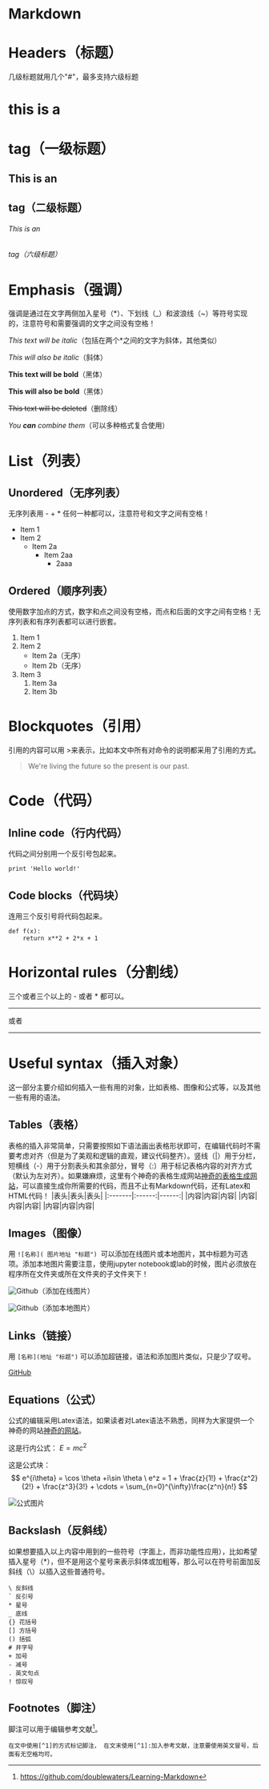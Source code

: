 # **Markdown**
# Headers（标题）
几级标题就用几个"#"，最多支持六级标题
# this is a <h1> tag（一级标题）
## This is an <h2> tag（二级标题）
###### This is an <h6> tag（六级标题）
    
# Emphasis（强调）
强调是通过在文字两侧加入星号（*）、下划线（_）和波浪线（~）等符号实现的，注意符号和需要强调的文字之间没有空格！

*This text will be italic*（包括在两个*之间的文字为斜体，其他类似）

_This will also be italic_（斜体）

**This text will be bold**（黑体）

__This will also be bold__（黑体）

~~This text will be deleted~~（删除线）

_You **can** combine them_（可以多种格式复合使用）

# List（列表）
## Unordered（无序列表）
无序列表用 - + * 任何一种都可以，注意符号和文字之间有空格！

* Item 1
* Item 2
    + Item 2a
        - Item 2aa
            * 2aaa

## Ordered（顺序列表）
使用数字加点的方式，数字和点之间没有空格，而点和后面的文字之间有空格！无序列表和有序列表都可以进行嵌套。

1. Item 1
1. Item 2
    * Item 2a（无序）
    * Item 2b（无序）
1. Item 3
    1. Item 3a
    1. Item 3b

# Blockquotes（引用）
引用的内容可以用 >来表示，比如本文中所有对命令的说明都采用了引用的方式。
> We're living the future so
> the present is our past.

# Code（代码）
## Inline code（行内代码）
代码之间分别用一个反引号包起来。

` print 'Hello world!' `

## Code blocks（代码块）

连用三个反引号将代码包起来。

```
def f(x):
    return x**2 + 2*x + 1
```
# Horizontal rules（分割线）

三个或者三个以上的 - 或者 * 都可以。

---
或者
***

# Useful syntax（插入对象）
这一部分主要介绍如何插入一些有用的对象，比如表格、图像和公式等，以及其他一些有用的语法。

## Tables（表格）

表格的插入非常简单，只需要按照如下语法画出表格形状即可，在编辑代码时不需要考虑对齐（但是为了美观和逻辑的直观，建议代码整齐）。竖线（|）用于分栏，短横线（-）用于分割表头和其余部分，冒号（:）用于标记表格内容的对齐方式（默认为左对齐）。如果嫌麻烦，这里有个神奇的表格生成网站[神奇的表格生成网站](https://www.tablesgenerator.com/markdown_tables "表格生成网站")，可以直接生成你所需要的代码，而且不止有Markdown代码，还有Latex和HTML代码！
|表头|表头|表头|
|:-------|:------:|------:|
|内容|内容|内容|
|内容|内容|内容|
|内容|内容|内容|

## Images（图像）
用 `![名称]( 图片地址 "标题") `可以添加在线图片或本地图片，其中标题为可选项。添加本地图片需要注意，使用jupyter notebook或lab的时候，图片必须放在程序所在文件夹或所在文件夹的子文件夹下！

![Github](url "title 添加在线图片")（添加在线图片）



![Github](/images/logo.png "title 添加本地图片")（添加本地图片）

## Links（链接）
用 `[名称](地址 "标题")` 可以添加超链接，语法和添加图片类似，只是少了叹号。

[GitHub](http://github.com "title GitHub")

## Equations（公式）
公式的编辑采用Latex语法，如果读者对Latex语法不熟悉，同样为大家提供一个神奇的网站[神奇的网站](https://www.codecogs.com/latex/eqneditor.php "公式生成网站")。

这是行内公式：
$E=mc^2$

这是公式块：
$$
e^{i\theta} = \cos \theta +i\sin \theta \
e^z = 1 + \frac{z}{1!} + \frac{z^2}{2!} + \frac{z^3}{3!} + \cdots = \sum_{n=0}^{\infty}\frac{z^n}{n!}
$$

![公式图片](https://latex.codecogs.com/gif.latex?E=Mc^{2} "E=mc^2")

## Backslash（反斜线）
如果想要插入以上内容中用到的一些符号（字面上，而非功能性应用），比如希望插入星号（*），但不是用这个星号来表示斜体或加粗等，那么可以在符号前面加反斜线（\）以插入这些普通符号。
```
\ 反斜线
` 反引号
* 星号
_ 底线
{} 花括号
[] 方括号
() 括弧
# 井字号
+ 加号
- 减号
. 英文句点
! 惊叹号
```

## Footnotes（脚注）
脚注可以用于编辑参考文献[^1]。

`在文中使用[^1]的方式标记脚注，
在文末使用[^1]:加入参考文献，注意要使用英文冒号，后面有无空格均可。`


[^1]:https://github.com/doublewaters/Learning-Markdown 

